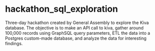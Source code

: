 # hackathon_sql_exploration
Three-day hackathon created by General Assembly to explore the Kiva database. The objective is to make an API call to kiva, gather around 100,000 records using GraphSQL query parameters, ETL the data into a Postgres custom-made database, and analyze the data for interesting findings.
